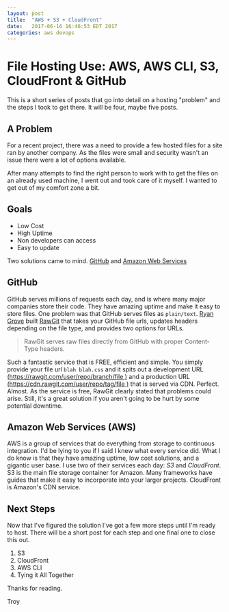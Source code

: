 ```yaml
---
layout: post
title:  "AWS + S3 + CloudFront"
date:   2017-06-16 16:46:53 EDT 2017
categories: aws devops
---
```


# File Hosting Use: AWS, AWS CLI, S3, CloudFront & GitHub
This is a short series of posts that go into detail on a hosting "problem" and the steps I took to get there. It will be four, maybe five posts.

## A Problem
For a recent project, there was a need to provide a few hosted files for a site ran by another company. As the files were small and security wasn't an issue there were a lot of options available.  

After many attempts to find the right person to work with to get the files on an already used machine, I went out and took care of it myself. I wanted to get out of my comfort zone a bit.  

## Goals
 * Low Cost
 * High Uptime
 * Non developers can access
 * Easy to update

Two solutions came to mind. [GitHub](www.github.com) and [Amazon Web Services](https://aws.amazon.com/)  

## GitHub
GitHub serves millions of requests each day, and is where many major companies store their code. They have amazing uptime and make it easy to store files. One problem was that GitHub serves files as `plain/text`. [Ryan Grove](http://wonko.com/) built [RawGit](https://rawgit.com/) that takes your GitHub file urls, updates headers depending on the file type, and provides two options for URLs.

  > RawGit serves raw files directly from GitHub with proper Content-Type headers.

Such a fantastic service that is FREE, efficient and simple. You simply provide your file url `blah blah.css` and it spits out a development URL [(https://rawgit.com/user/repo/branch/file
)](https://rawgit.com/user/repo/branch/file
) and a production URL [(https://cdn.rawgit.com/user/repo/tag/file
)](https://cdn.rawgit.com/user/repo/tag/file
) that is served via CDN. Perfect. Almost. As the service is free, RawGit clearly stated that problems could arise. Still, it's a great solution if you aren't going to be hurt by some potential downtime.

## Amazon Web Services (AWS)
AWS is a group of services that do everything from storage to continuous integration. I'd be lying to you if I said I knew what every service did. What I do know is that they have amazing uptime, low cost solutions, and a gigantic user base. I use two of their services each day: *S3* and *CloudFront*. S3 is the main file storage container for Amazon. Many frameworks have guides that make it easy to incorporate into your larger projects. CloudFront is Amazon's CDN service.

## Next Steps
Now that I've figured the solution I've got a few more steps until I'm ready to host. There will be a short post for each step and one final one to close this out.

1. S3
2. CloudFront
3. AWS CLI
4. Tying it All Together

Thanks for reading.

Troy
